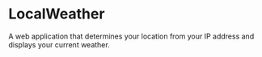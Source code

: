 # LocalWeather
A web application that determines your location from your IP address and displays your current weather.
